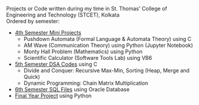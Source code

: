 Projects or Code written during my time in St. Thomas' College of Engineering and Technology (STCET), Kolkata  
Ordered by semester:

- [4th Semester Mini Projects](https://github.com/sban2009/STCET/tree/master/Sem4)
  - Pushdown Automata (Formal Language & Automata Theory) using C
  - AM Wave (Communication Theory) using Python (Jupyter Notebook)
  - Monty Hall Problem (Mathematics) using Python
  - Scientific Calculator (Software Tools Lab) using VB6
- [5th Semester DSA Codes](https://github.com/sban2009/STCET/tree/master/Sem5) using C
  - Divide and Conquer: Recursive Max-Min, Sorting (Heap, Merge and Quick)
  - Dynamic Programming: Chain Matrix Multiplication
- [6th Semester SQL Files](https://github.com/sban2009/STCET/tree/master/Sem6/DBMS) using Oracle Database
- [Final Year Project](https://github.com/sban2009/STCET/tree/master/Sem8) using Python
